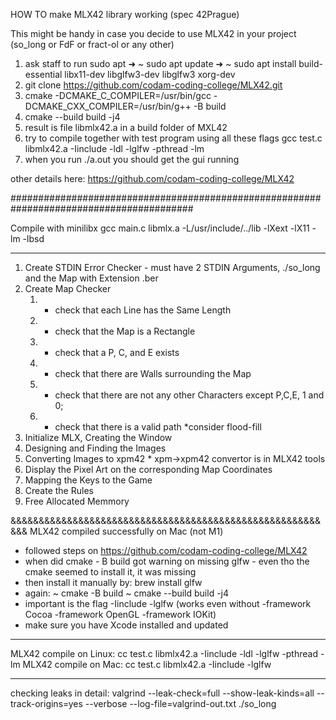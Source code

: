 HOW TO make MLX42 library working (spec 42Prague) 

This might be handy in case you decide to use MLX42 in your project (so_long or FdF or fract-ol or any other)

1. ask staff to run sudo apt
➜  ~ sudo apt update
➜  ~ sudo apt install build-essential libx11-dev libglfw3-dev libglfw3 xorg-dev 
2. git clone https://github.com/codam-coding-college/MLX42.git
3. cmake -DCMAKE_C_COMPILER=/usr/bin/gcc -DCMAKE_CXX_COMPILER=/usr/bin/g++ -B build
4. cmake --build build -j4
5. result is file libmlx42.a in a build folder of MXL42
6. try to compile together with test program using all these flags
gcc test.c libmlx42.a -Iinclude -ldl -lglfw -pthread -lm
7. when you run ./a.out you should get the gui running

other details here:
https://github.com/codam-coding-college/MLX42

#########################################################################################

Compile with minilibx
gcc main.c libmlx.a -L/usr/include/../lib -lXext -lX11 -lm -lbsd

*******************************************************
1. Create STDIN Error Checker  - must have 2 STDIN Arguments, ./so_long and the Map with Extension .ber
2. Create Map Checker 
	1. - check that each Line has the Same Length 
	2. - check that the Map is a Rectangle  
	3. - check that a P, C, and E exists  
	4. - check that there are Walls surrounding the Map  
	5. - check that there are not any other Characters except P,C,E, 1 and 0;
	6. - check that there is a valid path *consider flood-fill  
3. Initialize MLX, Creating the Window  
4. Designing and Finding the Images  
5. Converting Images to xpm42 * xpm->xpm42 convertor is in MLX42 tools
6. Display the Pixel Art on the corresponding Map Coordinates  
7. Mapping the Keys to the Game  
8. Create the Rules  
9. Free Allocated Memmory

&&&&&&&&&&&&&&&&&&&&&&&&&&&&&&&&&&&&&&&&&&&&&&&&&&&&&&&&&&
MLX42 compiled successfully on Mac (not M1)
- followed steps on https://github.com/codam-coding-college/MLX42
- when did cmake - B build got warning on missing glfw - even tho the cmake seemed to install it, it was missing
- then install it manually by: brew install glfw
- again:
~ cmake -B build 
~ cmake --build build -j4 
- important is the flag -Iinclude -lglfw (works even without -framework Cocoa -framework OpenGL -framework IOKit)
- make sure you have Xcode installed and updated

******************************************************
MLX42 compile on Linux: cc test.c libmlx42.a -Iinclude -ldl -lglfw -pthread -lm
MLX42 compile on Mac: cc test.c libmlx42.a -Iinclude -lglfw
******************************************************
checking leaks in detail:
valgrind --leak-check=full --show-leak-kinds=all --track-origins=yes --verbose --log-file=valgrind-out.txt ./so_long

